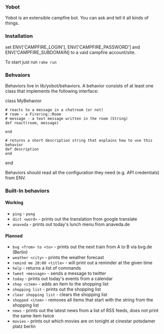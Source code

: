 ### Yobot

Yobot is an extensible campfire bot. You can ask and tell it all kinds of things.

### Installation

set ENV['CAMPFIRE\_LOGIN'], ENV['CAMPFIRE\_PASSWORD'] and ENV['CAMPFIRE\_SUBDOMAIN] to a vaid campfire account/site.

To start just run `rake run`

### Behvaiors

Behaviors live in lib/yobot/behaviors. A behavior consists of at least one class that implements the following interface:

  class MyBehavior

    # reacts to a message in a chatroom (or not)
    # room - a Firering::Room
    # message - a text message written in the room (String)
    def react(room, message)

    end
    
    # returns a short description string that explains how to use this behavior
    def description
    end
  end
  
Behaviors should read all the configuration they need (e.g. API credentials) from ENV.
    
### Built-In behaviors

#### Working

* `ping` - `pong`
* `dict <word>` - prints out the translation from google translate
* `anaveda` - prints out today's lunch menu from anaveda.de
  
#### Planned

* `bvg <from> to <to>` - prints out the next train from A to B via bvg.de (Berlin)
* `weather <city>` - prints the weather forecast
* `remind me 20:00 <title>` - will print out a reminder at the given time
* `help` - returns a list of commands
* `tweet <message>` - sends a message to twitter
* `today` - prints out today's events from a calendar
* `shop <item>` - adds an item to the shopping list
* `shopping list` - prints out the shopping list
* `clear shopping list` - clears the shopping list
* `shopped <item>` - removes all items that start with the string from the shopping list
* `news` - prints out the latest news from a list of RSS feeds, does not print the same item twice
* `movies` - prints out which movies are on tonight at cinestar potsdamer platz berlin